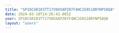 ```yaml
---
title: "SP10CGR103TT17V0XXAPZ87F4WC2G9S18RYNP58Q8"
date: 2024-03-10T14:26:43.865Z
user: SP10CGR103TT17V0XXAPZ87F4WC2G9S18RYNP58Q8
layout: "users"
---
```

    